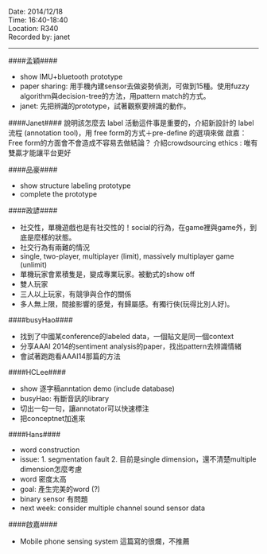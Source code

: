 Date: 2014/12/18 <br/>
Time: 16:40-18:40 <br/>
Location: R340 <br/>
Recorded by: janet

----
####孟穎####
- show IMU+bluetooth prototype
- paper sharing: 用手機內建sensor去做姿勢偵測，可做到15種。使用fuzzy algorithm與decision-tree的方法，用pattern match的方式。
- janet: 先把辨識的prototype，試著觀察要辨識的動作。

####Janet####
說明該怎麼去 label 活動這件事是重要的，介紹新設計的 label 流程 (annotation tool)，用 free form的方式＋pre-define 的選項來做
啟嘉：Free form的方面會不會造成不容易去做結論？
介紹crowdsourcing ethics : 唯有雙贏才能讓平台更好

####品豪####
- show structure labeling prototype
- complete the prototype

####政諺####
- 社交性，單機遊戲也是有社交性的！social的行為，在game裡與game外，到底是麼樣的狀態。
- 社交行為有兩難的情況
- single, two-player, multiplayer (limit), massively multiplayer game (unlimit)
- 單機玩家會累積隻是，變成專業玩家。被動式的show off
- 雙人玩家
- 三人以上玩家，有競爭與合作的關係
- 多人無上限，間接影響的感覺，有歸屬感。有獨行俠(玩得比別人好)。

####busyHao####
- 找到了中國某conference的labeled data，一個貼文是同一個context
- 分享AAAI 2014的sentiment analysis的paper，找出pattern去辨識情緒
- 會試著跑跑看AAAI14那篇的方法

####HCLee####
- show 逐字稿anntation demo (include database)
- busyHao: 有斷音訊的library
- 切出一句一句，讓annotator可以快速標注
- 把conceptnet加進來

####Hans####
- word construction
- issue: 1. segmentation fault  2. 目前是single dimension，還不清楚multiple dimension怎麼考慮
- word 密度太高
- goal: 產生完美的word (?)
- binary sensor 有問題
- next week: consider multiple channel sound sensor data

####啟嘉####
- Mobile phone sensing system 這篇寫的很爛，不推薦
